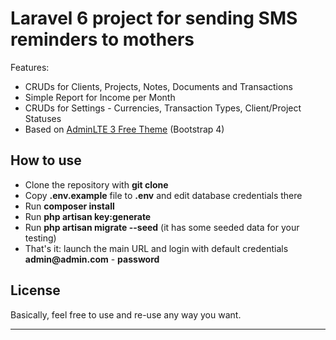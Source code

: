 # Laravel 6 project for sending SMS reminders to mothers



Features:
- CRUDs for Clients, Projects, Notes, Documents and Transactions
- Simple Report for Income per Month
- CRUDs for Settings - Currencies, Transaction Types, Client/Project Statuses
- Based on [AdminLTE 3 Free Theme](https://adminlte.io/themes/dev/AdminLTE/index.html) (Bootstrap 4)




## How to use

- Clone the repository with __git clone__
- Copy __.env.example__ file to __.env__ and edit database credentials there
- Run __composer install__
- Run __php artisan key:generate__
- Run __php artisan migrate --seed__ (it has some seeded data for your testing)
- That's it: launch the main URL and login with default credentials __admin@admin.com__ - __password__

## License

Basically, feel free to use and re-use any way you want.

---

